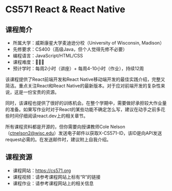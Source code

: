 # CS571 React & React Native

## 课程简介

- 所属大学：威斯康星大学麦迪逊分校（University of Wisconsin, Madison）
- 先修要求：CS400（高级Java，但个人觉得先修不必要）
- 编程语言：JavaScript/HTML/CSS
- 课程难度：🌟🌟🌟
- 预计学时：每周2小时（讲座）+ 每周4-10小时（作业），持续12周

该课程提供了React前端开发和React Native移动端开发的最佳实践介绍，完整又简洁。重点关注React和React Native的最新版本。对于应对前端开发的复杂性来说，这是一份宝贵的资源。

同时，该课程也提供了很好的训练机会。在整个学期中，需要做好承担较大作业量的准备。如果写作业时对于React的某些功能不确定怎么写，建议在动手之前多花些时间仔细阅读react.dev上的相关章节。

所有课程资料都是开源的，但你需要向授课教师Cole Nelson（ctnelson2@wisc.edu）发送电子邮件以获取X-CS571-ID，该ID是向API发送request必需的。在发送邮件时，建议附上自我介绍。

## 课程资源

- 课程网站：<https://cs571.org>
- 课程视频：请参考课程网站上标有“R”的链接
- 课程作业：请参考课程网站上的相关信息